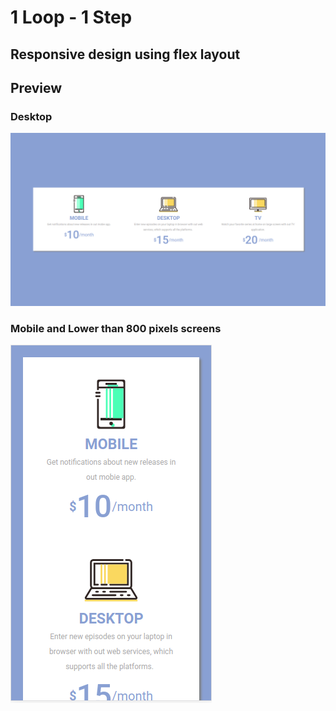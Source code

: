 # 1 Loop - 1 Step

## Responsive design using flex layout

## Preview

### Desktop

![Desktop](src/img/desktop.png)

### Mobile and Lower than 800 pixels screens

![Mobile](src/img/mobile.png)